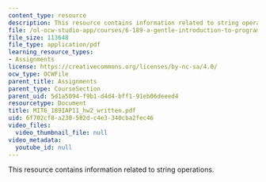 ```yaml
---
content_type: resource
description: This resource contains information related to string operations.
file: /ol-ocw-studio-app/courses/6-189-a-gentle-introduction-to-programming-using-python-january-iap-2011/6f702cf8a230582dc4e3340cba2fec46_MIT6_189IAP11_hw2_written.pdf
file_size: 113648
file_type: application/pdf
learning_resource_types:
- Assignments
license: https://creativecommons.org/licenses/by-nc-sa/4.0/
ocw_type: OCWFile
parent_title: Assignments
parent_type: CourseSection
parent_uid: 5d1a5094-f9b1-d4d4-bff1-91eb06deeed4
resourcetype: Document
title: MIT6_189IAP11_hw2_written.pdf
uid: 6f702cf8-a230-582d-c4e3-340cba2fec46
video_files:
  video_thumbnail_file: null
video_metadata:
  youtube_id: null
---
```

This resource contains information related to string operations.
